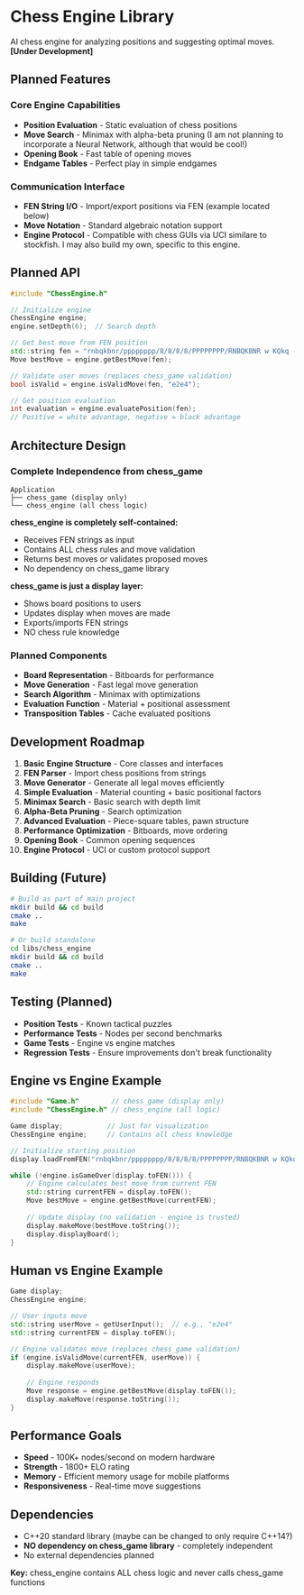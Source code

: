 # Chess Engine Library

AI chess engine for analyzing positions and suggesting optimal moves. **[Under Development]**

## Planned Features

### Core Engine Capabilities
- **Position Evaluation** - Static evaluation of chess positions
- **Move Search** - Minimax with alpha-beta pruning (I am not planning to incorporate a Neural Network, although that would be cool!)
- **Opening Book** - Fast table of opening moves
- **Endgame Tables** - Perfect play in simple endgames

### Communication Interface
- **FEN String I/O** - Import/export positions via FEN (example located below)
- **Move Notation** - Standard algebraic notation support
- **Engine Protocol** - Compatible with chess GUIs via UCI similare to stockfish. I may also build my own, specific to this engine.

## Planned API

```cpp
#include "ChessEngine.h"

// Initialize engine
ChessEngine engine;
engine.setDepth(6);  // Search depth

// Get best move from FEN position
std::string fen = "rnbqkbnr/pppppppp/8/8/8/8/PPPPPPPP/RNBQKBNR w KQkq - 0 1";
Move bestMove = engine.getBestMove(fen);

// Validate user moves (replaces chess_game validation)
bool isValid = engine.isValidMove(fen, "e2e4");

// Get position evaluation  
int evaluation = engine.evaluatePosition(fen);
// Positive = white advantage, negative = black advantage
```

## Architecture Design

### Complete Independence from chess_game
```
Application
├── chess_game (display only) 
└── chess_engine (all chess logic)
```

**chess_engine is completely self-contained:**
- Receives FEN strings as input
- Contains ALL chess rules and move validation
- Returns best moves or validates proposed moves
- No dependency on chess_game library

**chess_game is just a display layer:**
- Shows board positions to users
- Updates display when moves are made
- Exports/imports FEN strings
- NO chess rule knowledge

### Planned Components

- **Board Representation** - Bitboards for performance
- **Move Generation** - Fast legal move generation
- **Search Algorithm** - Minimax with optimizations
- **Evaluation Function** - Material + positional assessment
- **Transposition Tables** - Cache evaluated positions

## Development Roadmap

1. **Basic Engine Structure** - Core classes and interfaces
2. **FEN Parser** - Import chess positions from strings
3. **Move Generator** - Generate all legal moves efficiently
4. **Simple Evaluation** - Material counting + basic positional factors
5. **Minimax Search** - Basic search with depth limit
6. **Alpha-Beta Pruning** - Search optimization
7. **Advanced Evaluation** - Piece-square tables, pawn structure
8. **Performance Optimization** - Bitboards, move ordering
9. **Opening Book** - Common opening sequences
10. **Engine Protocol** - UCI or custom protocol support

## Building (Future)

```bash
# Build as part of main project
mkdir build && cd build
cmake ..
make

# Or build standalone
cd libs/chess_engine
mkdir build && cd build
cmake ..
make
```

## Testing (Planned)

- **Position Tests** - Known tactical puzzles
- **Performance Tests** - Nodes per second benchmarks
- **Game Tests** - Engine vs engine matches
- **Regression Tests** - Ensure improvements don't break functionality

## Engine vs Engine Example

```cpp
#include "Game.h"        // chess_game (display only)
#include "ChessEngine.h" // chess_engine (all logic)

Game display;           // Just for visualization
ChessEngine engine;     // Contains all chess knowledge

// Initialize starting position
display.loadFromFEN("rnbqkbnr/pppppppp/8/8/8/8/PPPPPPPP/RNBQKBNR w KQkq - 0 1");

while (!engine.isGameOver(display.toFEN())) {
    // Engine calculates best move from current FEN
    std::string currentFEN = display.toFEN();
    Move bestMove = engine.getBestMove(currentFEN);
    
    // Update display (no validation - engine is trusted)
    display.makeMove(bestMove.toString());
    display.displayBoard();
}
```

## Human vs Engine Example

```cpp
Game display;
ChessEngine engine;

// User inputs move
std::string userMove = getUserInput();  // e.g., "e2e4"
std::string currentFEN = display.toFEN();

// Engine validates move (replaces chess_game validation)
if (engine.isValidMove(currentFEN, userMove)) {
    display.makeMove(userMove);
    
    // Engine responds
    Move response = engine.getBestMove(display.toFEN());
    display.makeMove(response.toString());
}
```

## Performance Goals

- **Speed** - 100K+ nodes/second on modern hardware
- **Strength** - 1800+ ELO rating
- **Memory** - Efficient memory usage for mobile platforms
- **Responsiveness** - Real-time move suggestions

## Dependencies

- C++20 standard library (maybe can be changed to only require C++14?)
- **NO dependency on chess_game library** - completely independent
- No external dependencies planned

**Key:** chess_engine contains ALL chess logic and never calls chess_game functions